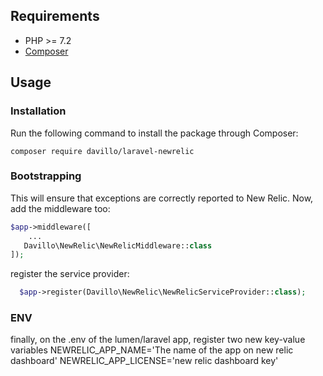 
## Requirements

- PHP >= 7.2
- [Composer](http://getcomposer.org)

## Usage

### Installation
Run the following command to install the package through Composer:
```
composer require davillo/laravel-newrelic
```

### Bootstrapping

This will ensure that exceptions are correctly reported to New Relic.
Now, add the middleware too:

```php
$app->middleware([
    ...
   Davillo\NewRelic\NewRelicMiddleware::class
]);
```
register the service provider:
```php
  $app->register(Davillo\NewRelic\NewRelicServiceProvider::class);
```

### ENV
finally, on the .env of the lumen/laravel app, register two new key-value variables
NEWRELIC_APP_NAME='The name of the app on new relic dashboard'
NEWRELIC_APP_LICENSE='new relic dashboard key'
